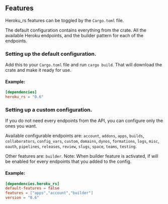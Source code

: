 ## Features

Heroku_rs features can be toggled by the `Cargo.toml` file.


The default configuration contains everything from the crate. All the available Heroku endpoints, and the builder pattern for each of the endpoints.

 ### Setting up the default configuration.

Add this to your `Cargo.toml` file and run `cargo build`. That will download the crate and make it ready for use.

#### Example:

```toml
[dependencies]
heroku_rs = "0.6"
```

### Setting up a custom configuration.

If you do not need every endpoints from the API, you can configure only the ones you want.


Available configurable endpoints are: `account`, `addons`, `apps`, `builds`, `collaborators`, `config_vars`, `custom`, `domains`, `dynos`, `formations`, `logs`, `misc`, `oauth`, `pipelines`, `releases`, `review`, `slugs`, `space`, `teams`, `testing`.

Other features are: `builder`. Note: When builder feature is activated, if will be enabled for every endpoints that you added to the config.

#### Example:

```toml
[dependencies.heroku_rs]
default-features = false
features = ["apps","account","builder"]
version = "0.6"
```
